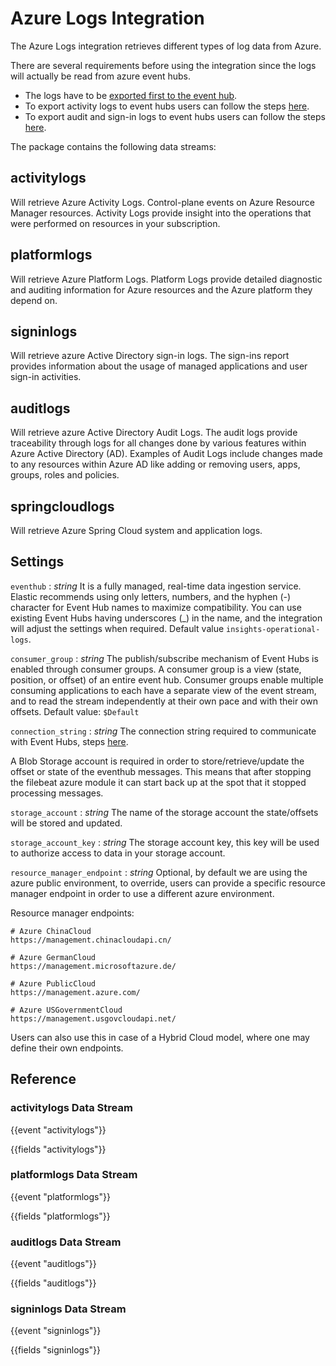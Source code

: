 # Azure Logs Integration

The Azure Logs integration retrieves different types of log data from Azure.

There are several requirements before using the integration since the logs will actually be read from azure event hubs.

- The logs have to be [exported first to the event hub](https://docs.microsoft.com/en-us/azure/event-hubs/event-hubs-create-kafka-enabled).
- To export activity logs to event hubs users can follow the steps [here](https://docs.microsoft.com/en-us/azure/azure-monitor/platform/activity-log-export).
- To export audit and sign-in logs to event hubs users can follow the steps [here](https://docs.microsoft.com/en-us/azure/active-directory/reports-monitoring/tutorial-azure-monitor-stream-logs-to-event-hub).

The package contains the following data streams:

## activitylogs

Will retrieve Azure Activity Logs. Control-plane events on Azure Resource Manager resources. Activity Logs provide insight into the operations that were performed on resources in your subscription.

## platformlogs

Will retrieve Azure Platform Logs. Platform Logs provide detailed diagnostic and auditing information for Azure resources and the Azure platform they depend on.

## signinlogs

Will retrieve azure Active Directory sign-in logs. The sign-ins report provides information about the usage of managed applications and user sign-in activities.

## auditlogs

Will retrieve azure Active Directory Audit Logs. The audit logs provide traceability through logs for all changes done by various features within Azure Active Directory (AD). Examples of Audit Logs include changes made to any resources within Azure AD like adding or removing users, apps, groups, roles and policies.

## springcloudlogs

Will retrieve Azure Spring Cloud system and application logs.

## Settings

`eventhub` :
_string_
It is a fully managed, real-time data ingestion service. Elastic recommends using only letters, numbers, and the hyphen (-) character for Event Hub names to maximize compatibility. You can use existing Event Hubs having underscores (_) in the name, and the integration will adjust the settings when required.
Default value `insights-operational-logs`.

`consumer_group` :
_string_
 The publish/subscribe mechanism of Event Hubs is enabled through consumer groups. A consumer group is a view (state, position, or offset) of an entire event hub. Consumer groups enable multiple consuming applications to each have a separate view of the event stream, and to read the stream independently at their own pace and with their own offsets.
Default value: `$Default`

`connection_string` :
_string_
The connection string required to communicate with Event Hubs, steps [here](https://docs.microsoft.com/en-us/azure/event-hubs/event-hubs-get-connection-string).

A Blob Storage account is required in order to store/retrieve/update the offset or state of the eventhub messages. This means that after stopping the filebeat azure module it can start back up at the spot that it stopped processing messages.

`storage_account` :
_string_
The name of the storage account the state/offsets will be stored and updated.

`storage_account_key` :
_string_
The storage account key, this key will be used to authorize access to data in your storage account.

`resource_manager_endpoint` :
_string_
Optional, by default we are using the azure public environment, to override, users can provide a specific resource manager endpoint in order to use a different azure environment.

Resource manager endpoints:

```text
# Azure ChinaCloud
https://management.chinacloudapi.cn/

# Azure GermanCloud
https://management.microsoftazure.de/

# Azure PublicCloud 
https://management.azure.com/

# Azure USGovernmentCloud
https://management.usgovcloudapi.net/
```

Users can also use this in case of a Hybrid Cloud model, where one may define their own endpoints.

## Reference

### activitylogs Data Stream

{{event "activitylogs"}}

{{fields "activitylogs"}}

### platformlogs Data Stream

{{event "platformlogs"}}

{{fields "platformlogs"}}

### auditlogs Data Stream

{{event "auditlogs"}}

{{fields "auditlogs"}}

### signinlogs Data Stream

{{event "signinlogs"}}

{{fields "signinlogs"}}
